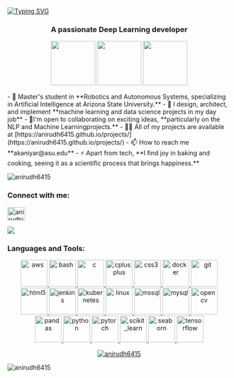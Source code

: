 <!--<h1 align="center">Hi 👋, I'm Anirudh</h1>--!>
<a href="https://git.io/typing-svg"><img src="https://readme-typing-svg.demolab.com?font=Fira+Code&weight=500&size=30&duration=4907&pause=1000&color=000000&center=true&vCenter=true&multiline=true&random=true&width=435&lines=Hi+I'm+Anirudh+" alt="Typing SVG" /></a>

<h3 align="center">A passionate Deep Learning developer</h3>
<p align="center">
  <img src="https://i.giphy.com/media/LMt9638dO8dftAjtco/200.webp" width="100">
  <img src="https://i.giphy.com/media/KzJkzjggfGN5Py6nkT/200.webp" width="100">
  <img src="https://i.giphy.com/media/IdyAQJVN2kVPNUrojM/200.webp" width="100">
</p>

- 🔭 Master's student in **Robotics and Autonomous Systems, specializing in Artificial Intelligence at Arizona State University.**

- 👯 I design, architect, and implement **machine learning and data science projects in my day job**

- 🤝I'm open to collaborating on exciting ideas, **particularly on the NLP and Machine Learningprojects.**

- 👨‍💻 All of my projects are available at [https://anirudh6415.github.io/projects/](https://anirudh6415.github.io/projects/)

- 📫 How to reach me **akaniyar@asu.edu**

- ⚡ Apart from tech, **I find joy in baking and cooking, seeing it as a scientific process that brings happiness.**
<p align="left"> <img src="https://komarev.com/ghpvc/?username=anirudh6415&label=Profile%20views&color=0e75b6&style=flat" alt="anirudh6415" /> </p>

<h3 align="left">Connect with me:</h3>
<p align="left">
<a href="https://linkedin.com/in/anirudhiyengar-kn" target="blank"><img align="center" src="https://raw.githubusercontent.com/rahuldkjain/github-profile-readme-generator/master/src/images/icons/Social/linked-in-alt.svg" alt="anirudhiyengar-kn" height="30" width="40" /></a>
</p>
<a href="https://www.buymeacoffee.com/akaniyarp"><img src="https://img.buymeacoffee.com/button-api/?text=Buy me a coffee&emoji=&slug=akaniyarp&button_colour=000000&font_colour=ffffff&font_family=Comic&outline_colour=ffffff&coffee_colour=FFDD00" /></a>
<!--<iframe src="https://giphy.com/embed/kmIZ4lx2ZHpr5jY0W4" width="480" height="270" frameBorder="0" class="giphy-embed" allowFullScreen></iframe><p><a href="https://giphy.com/stickers/buymeacoffee-buy-me-a-coffee-support-im-on-kmIZ4lx2ZHpr5jY0W4">via GIPHY</a></p>--!>

<h3 align="left">Languages and Tools:</h3>
<p align="center"> <a href="https://aws.amazon.com" target="_blank" rel="noreferrer"> <img src="https://raw.githubusercontent.com/devicons/devicon/master/icons/amazonwebservices/amazonwebservices-original-wordmark.svg" alt="aws" width="60" height="60"/> </a> <a href="https://www.gnu.org/software/bash/" target="_blank" rel="noreferrer"> <img src="https://www.vectorlogo.zone/logos/gnu_bash/gnu_bash-icon.svg" alt="bash" width="60" height="60"/> </a> <a href="https://www.cprogramming.com/" target="_blank" rel="noreferrer"> <img src="https://raw.githubusercontent.com/devicons/devicon/master/icons/c/c-original.svg" alt="c" width="60" height="60"/> </a> <a href="https://www.w3schools.com/cpp/" target="_blank" rel="noreferrer"> <img src="https://raw.githubusercontent.com/devicons/devicon/master/icons/cplusplus/cplusplus-original.svg" alt="cplusplus" width="60" height="60"/> </a> <a href="https://www.w3schools.com/css/" target="_blank" rel="noreferrer"> <img src="https://raw.githubusercontent.com/devicons/devicon/master/icons/css3/css3-original-wordmark.svg" alt="css3" width="60" height="60"/> </a> <a href="https://www.docker.com/" target="_blank" rel="noreferrer"> <img src="https://raw.githubusercontent.com/devicons/devicon/master/icons/docker/docker-original-wordmark.svg" alt="docker" width="60" height="60"/> </a> <a href="https://git-scm.com/" target="_blank" rel="noreferrer"> <img src="https://www.vectorlogo.zone/logos/git-scm/git-scm-icon.svg" alt="git" width="60" height="60"/> </a> <a href="https://www.w3.org/html/" target="_blank" rel="noreferrer"> <img src="https://raw.githubusercontent.com/devicons/devicon/master/icons/html5/html5-original-wordmark.svg" alt="html5" width="60" height="60"/> </a> <a href="https://www.jenkins.io" target="_blank" rel="noreferrer"> <img src="https://www.vectorlogo.zone/logos/jenkins/jenkins-icon.svg" alt="jenkins" width="60" height="60"/> </a> <a href="https://kubernetes.io" target="_blank" rel="noreferrer"> <img src="https://www.vectorlogo.zone/logos/kubernetes/kubernetes-icon.svg" alt="kubernetes" width="60" height="60"/> </a> <a href="https://www.linux.org/" target="_blank" rel="noreferrer"> <img src="https://raw.githubusercontent.com/devicons/devicon/master/icons/linux/linux-original.svg" alt="linux" width="60" height="60"/> </a> <a href="https://www.microsoft.com/en-us/sql-server" target="_blank" rel="noreferrer"> <img src="https://www.svgrepo.com/show/303229/microsoft-sql-server-logo.svg" alt="mssql" width="60" height="60"/> </a> <a href="https://www.mysql.com/" target="_blank" rel="noreferrer"> <img src="https://raw.githubusercontent.com/devicons/devicon/master/icons/mysql/mysql-original-wordmark.svg" alt="mysql" width="60" height="60"/> </a> <a href="https://opencv.org/" target="_blank" rel="noreferrer"> <img src="https://www.vectorlogo.zone/logos/opencv/opencv-icon.svg" alt="opencv" width="60" height="60"/> </a> <a href="https://pandas.pydata.org/" target="_blank" rel="noreferrer"> <img src="https://raw.githubusercontent.com/devicons/devicon/2ae2a900d2f041da66e950e4d48052658d850630/icons/pandas/pandas-original.svg" alt="pandas" width="60" height="60"/> </a> <a href="https://www.python.org" target="_blank" rel="noreferrer"> <img src="https://raw.githubusercontent.com/devicons/devicon/master/icons/python/python-original.svg" alt="python" width="60" height="60"/> </a> <a href="https://pytorch.org/" target="_blank" rel="noreferrer"> <img src="https://www.vectorlogo.zone/logos/pytorch/pytorch-icon.svg" alt="pytorch" width="60" height="60"/> </a> <a href="https://scikit-learn.org/" target="_blank" rel="noreferrer"> <img src="https://upload.wikimedia.org/wikipedia/commons/0/05/Scikit_learn_logo_small.svg" alt="scikit_learn" width="60" height="60"/> </a> <a href="https://seaborn.pydata.org/" target="_blank" rel="noreferrer"> <img src="https://seaborn.pydata.org/_images/logo-mark-lightbg.svg" alt="seaborn" width="60" height="60"/> </a> <a href="https://www.tensorflow.org" target="_blank" rel="noreferrer"> <img src="https://www.vectorlogo.zone/logos/tensorflow/tensorflow-icon.svg" alt="tensorflow" width="60" height="60"/> </a> </p>





<p align="center"> <a href="https://github.com/ryo-ma/github-profile-trophy"><img src="https://github-profile-trophy.vercel.app/?username=anirudh6415&no-bg=true" alt="anirudh6415" /></a> </p>

<p><img align="left" src="https://github-readme-stats.vercel.app/api/top-langs?username=anirudh6415&show_icons=true&locale=en&layout=compact" alt="anirudh6415" /></p>
<!--<p><img align="right" src="https://github-readme-streak-stats.herokuapp.com/?user=anirudh6415&" alt="anirudh6415" /></p> -->
<!--<p>&nbsp;<img align="center" src="https://github-readme-stats.vercel.app/api?username=anirudh6415&show_icons=true&locale=en" alt="anirudh6415" /></p> -->
<!-- <p><img align="left" src="https://github-readme-stats.vercel.app/api/top-langs?username=anirudh6415&show_icons=true&locale=en&layout=compact" alt="anirudh6415" /></p> -->


